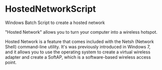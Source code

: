 # HostedNetworkScript
Windows Batch Script to create a hosted network

"Hosted Network" allows you to turn your computer into a wireless hotspot.

Hosted Network is a feature that comes included with the Netsh (Network Shell) command-line utility. 
It's was previously introduced in Windows 7, and it allows you to use the operating system to create a virtual wireless adapter and create a SoftAP, 
which is a software-based wireless access point.
